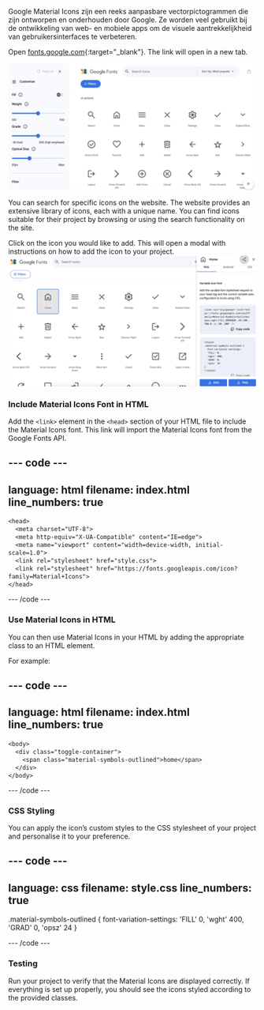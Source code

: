 Google Material Icons zijn een reeks aanpasbare vectorpictogrammen die zijn ontworpen en onderhouden door Google. Ze worden veel gebruikt bij de ontwikkeling van web- en mobiele apps om de visuele aantrekkelijkheid van gebruikersinterfaces te verbeteren.

Open [fonts.google.com](https://fonts.google.com/icons/){:target="_blank"}. The link will open in a new tab.

![The Google Fonts icons page with various icons and the search bar showing.](images/google-icons.png)

You can search for specific icons on the website. The website provides an extensive library of icons, each with a unique name. You can find icons suitable for their project by browsing or using the search functionality on the site.

Click on the icon you would like to add. This will open a modal with instructions on how to add the icon to your project. ![The Google Fonts icons page with the home icon selected. There is an instructions panel open, showing how to add the icon to a project.](images/google-selectedicon.png)

### Include Material Icons Font in HTML

Add the `<link>` element in the `<head>` section of your HTML file to include the Material Icons font. This link will import the Material Icons font from the Google Fonts API.

## --- code ---

language: html
filename: index.html
line_numbers: true
-------------------------------------------------------

```
<head>
  <meta charset="UTF-8">
  <meta http-equiv="X-UA-Compatible" content="IE=edge">
  <meta name="viewport" content="width=device-width, initial-scale=1.0">
  <link rel="stylesheet" href="style.css">
  <link rel="stylesheet" href="https://fonts.googleapis.com/icon?family=Material+Icons">
</head>
```

\--- /code ---

### Use Material Icons in HTML

You can then use Material Icons in your HTML by adding the appropriate class to an HTML element.

For example:

## --- code ---

language: html
filename: index.html
line_numbers: true
-------------------------------------------------------

```
<body>
  <div class="toggle-container">
    <span class="material-symbols-outlined">home</span>
  </div>
</body>
```

\--- /code ---

### CSS Styling

You can apply the icon’s custom styles to the CSS stylesheet of your project and personalise it to your preference.

## --- code ---

language: css
filename: style.css
line_numbers: true
-------------------------------------------------------

.material-symbols-outlined {
font-variation-settings:
'FILL' 0,
'wght' 400,
'GRAD' 0,
'opsz' 24
}

\--- /code ---

### Testing

Run your project to verify that the Material Icons are displayed correctly. If everything is set up properly, you should see the icons styled according to the provided classes.
